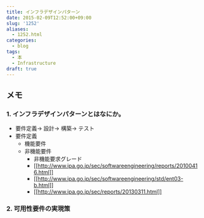 ```yaml
---
title: インフラデザインパターン
date: 2015-02-09T12:52:00+09:00
slug: '1252'
aliases:
  - 1252.html
categories:
  - blog
tags:
  - 本
  - Infrastructure
draft: true
---
```


## メモ
### 1. インフラデザインパターンとはなにか。
- 要件定義→ 設計→ 構築→ テスト
- 要件定義
  - 機能要件
  - 非機能要件
    + 非機能要求グレード
    + [[http://www.ipa.go.jp/sec/softwareengineering/reports/20100416.html]]
    + [[http://www.ipa.go.jp/sec/softwareengineering/std/ent03-b.html]]
    + [[http://www.ipa.go.jp/sec/reports/20130311.html]]

### 2. 可用性要件の実現策

